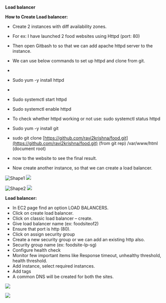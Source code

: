 **Load balancer**

**How to Create Load balancer:**

- Create 2 instances with diff availability zones.
- For ex: I have launched 2 food websites using Httpd (port: 80)
- Then open Gitbash to so that we can add apache httpd server to the instance.
- We can use below commands to set up httpd and clone from git.
-  ```
- Sudo yum -y install httpd
- ```
- Sudo systemctl start httpd
- Sudo systemctl enable httpd
- To check whether httpd working or not use: sudo systemctl status httpd
- Sudo yum -y install git
- sudo git clone [https://github.com/ravi2krishna/food.git](https://github.com/ravi2krishna/food.git) (from git rep) /var/www/html (document root)
- now to the website to see the final result.

- Now create another instance, so that we can create a load balancer.

![Shape1](RackMultipart20230518-1-885rhr_html_efed1a73e3991140.gif) ![](RackMultipart20230518-1-885rhr_html_894cad84ee6d0f72.png)

![Shape2](RackMultipart20230518-1-885rhr_html_efed1a73e3991140.gif) ![](RackMultipart20230518-1-885rhr_html_6ac9b4e1deb025b4.png)

**Load balancer:**

- In EC2 page find an option LOAD BALANCERS.
- Click on create load balancer.
- Click on classic load balancer – create.
- Give load balancer name (ex: foodsiteof2)
- Ensure that port is http (80).
- Click on assign security group
- Create a new security group or we can add an existing http also.
- Security group name (ex: foodsite-lp-sg)
- Configure health check
- Monitor few important items like Response timeout, unhealthy threshold, health threshold.
- Add instance, select required instances.
- Add tags
- A common DNS will be created for both the sites.

![](RackMultipart20230518-1-885rhr_html_594a3976ba8ad8d1.png)

![](RackMultipart20230518-1-885rhr_html_cdf4bca3e2426f1a.png)
